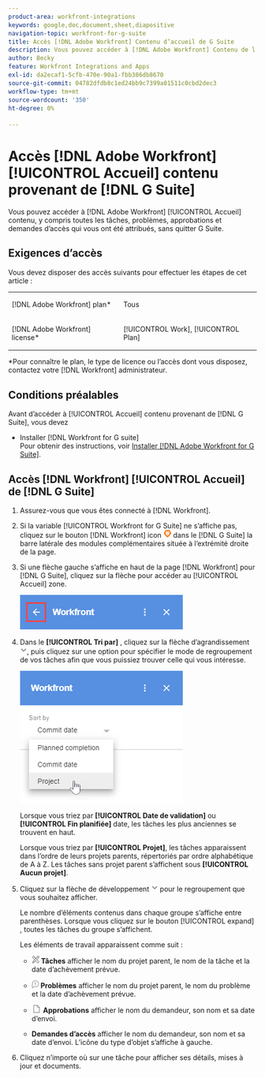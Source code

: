 ```yaml
---
product-area: workfront-integrations
keywords: google,doc,document,sheet,diapositive
navigation-topic: workfront-for-g-suite
title: Accès [!DNL Adobe Workfront] Contenu d’accueil de G Suite
description: Vous pouvez accéder à [!DNL Adobe Workfront] Contenu de l’accueil, y compris toutes les tâches, problèmes, approbations et demandes d’accès qui vous ont été attribués, sans quitter G Suite.
author: Becky
feature: Workfront Integrations and Apps
exl-id: da2ecaf1-5cfb-470e-90a1-fbb386db8670
source-git-commit: 04782dfdb8c1ed24bb9c7399a01511c0cbd2dec3
workflow-type: tm+mt
source-wordcount: '350'
ht-degree: 0%

---
```


# Accès [!DNL Adobe Workfront] [!UICONTROL Accueil] contenu provenant de [!DNL G Suite]

Vous pouvez accéder à [!DNL Adobe Workfront] [!UICONTROL Accueil] contenu, y compris toutes les tâches, problèmes, approbations et demandes d’accès qui vous ont été attribués, sans quitter G Suite.

## Exigences d’accès

Vous devez disposer des accès suivants pour effectuer les étapes de cet article :

<table style="table-layout:auto"> 
 <col> 
 <col> 
 <tbody> 
  <tr> 
   <td role="rowheader">[!DNL Adobe Workfront] plan*</td> 
   <td> <p>Tous</p> </td> 
  </tr> 
  <tr> 
   <td role="rowheader">[!DNL Adobe Workfront] license*</td> 
   <td> <p>[!UICONTROL Work], [!UICONTROL Plan]</p> </td> 
  </tr> 
 </tbody> 
</table>

&#42;Pour connaître le plan, le type de licence ou l’accès dont vous disposez, contactez votre [!DNL Workfront] administrateur.

## Conditions préalables

Avant d’accéder à [!UICONTROL Accueil] contenu provenant de [!DNL G Suite], vous devez

* Installer [!DNL Workfront for G suite]\
   Pour obtenir des instructions, voir [Installer [!DNL Adobe Workfront for G Suite]](../../workfront-integrations-and-apps/workfront-for-g-suite/install-workfront-for-gsuite.md).

## Accès [!DNL Workfront] [!UICONTROL Accueil] de [!DNL G Suite]

1. Assurez-vous que vous êtes connecté à [!DNL Workfront].
1. Si la variable [!UICONTROL Workfront for G Suite] ne s’affiche pas, cliquez sur le bouton [!DNL Workfront] icon ![](assets/wf-lion-icon.png) dans le [!DNL G Suite] la barre latérale des modules complémentaires située à l’extrémité droite de la page.
1. Si une flèche gauche s’affiche en haut de la page [!DNL Workfront] pour [!DNL G Suite], cliquez sur la flèche pour accéder au [!UICONTROL Accueil] zone.

   ![](assets/left-arrow-to-home.png)

1. Dans le **[!UICONTROL Tri par]** , cliquez sur la flèche d’agrandissement ![](assets/dropdown-arrow.png), puis cliquez sur une option pour spécifier le mode de regroupement de vos tâches afin que vous puissiez trouver celle qui vous intéresse.

   ![](assets/sort-by-area.png)

   Lorsque vous triez par **[!UICONTROL Date de validation]** ou **[!UICONTROL Fin planifiée]** date, les tâches les plus anciennes se trouvent en haut.

   Lorsque vous triez par **[!UICONTROL Projet]**, les tâches apparaissent dans l’ordre de leurs projets parents, répertoriés par ordre alphabétique de A à Z. Les tâches sans projet parent s’affichent sous **[!UICONTROL Aucun projet]**.

1. Cliquez sur la flèche de développement ![](assets/dropdown-arrow.png) pour le regroupement que vous souhaitez afficher.

   Le nombre d’éléments contenus dans chaque groupe s’affiche entre parenthèses. Lorsque vous cliquez sur le bouton [!UICONTROL expand] , toutes les tâches du groupe s’affichent.

   Les éléments de travail apparaissent comme suit :

   * ![](assets/task-icon.png) **Tâches** afficher le nom du projet parent, le nom de la tâche et la date d’achèvement prévue.

   * ![](assets/issue-icon.png) **Problèmes** afficher le nom du projet parent, le nom du problème et la date d’achèvement prévue.

   * ![](assets/document-icon.png)  **Approbations** afficher le nom du demandeur, son nom et sa date d’envoi.
   * **Demandes d’accès** afficher le nom du demandeur, son nom et sa date d’envoi. L’icône du type d’objet s’affiche à gauche.

1. Cliquez n’importe où sur une tâche pour afficher ses détails, mises à jour et documents.
